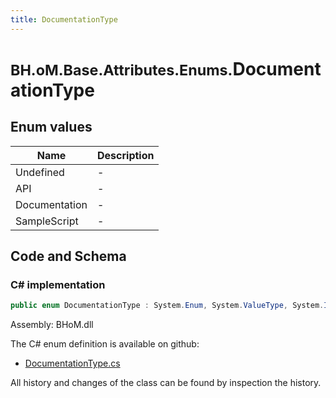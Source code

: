 ```yaml
---
title: DocumentationType
---
```


# <small>BH.oM.Base.Attributes.Enums.</small>**DocumentationType**



## Enum values

| Name            | Description                                                    |
|-----------------|----------------------------------------------------------------|
| Undefined |  -  |
| API |  -  |
| Documentation |  -  |
| SampleScript |  -  |


## Code and Schema

### C# implementation

``` C# title="C#"
public enum DocumentationType : System.Enum, System.ValueType, System.IComparable, System.ISpanFormattable, System.IFormattable, System.IConvertible
```

Assembly: BHoM.dll

The C# enum definition is available on github:

- [DocumentationType.cs](https://github.com/BHoM/BHoM/blob/develop/BHoM/Attributes\Enums\DocumentationType.cs)

All history and changes of the class can be found by inspection the history.
